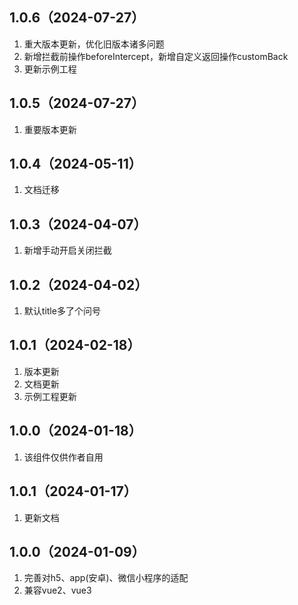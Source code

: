 ## 1.0.6（2024-07-27）
1. 重大版本更新，优化旧版本诸多问题
2. 新增拦截前操作beforeIntercept，新增自定义返回操作customBack
3. 更新示例工程
## 1.0.5（2024-07-27）
1. 重要版本更新
## 1.0.4（2024-05-11）
1. 文档迁移
## 1.0.3（2024-04-07）
1. 新增手动开启关闭拦截
## 1.0.2（2024-04-02）
1. 默认title多了个问号
## 1.0.1（2024-02-18）
1. 版本更新
2. 文档更新
3. 示例工程更新
## 1.0.0（2024-01-18）
1. 该组件仅供作者自用
## 1.0.1（2024-01-17）
1. 更新文档
## 1.0.0（2024-01-09）
1. 完善对h5、app(安卓)、微信小程序的适配
2. 兼容vue2、vue3
